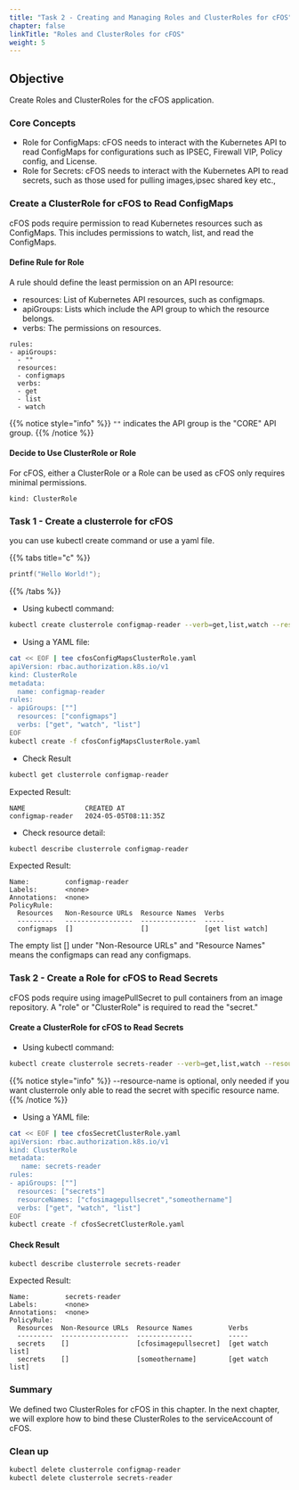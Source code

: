 ```yaml
---
title: "Task 2 - Creating and Managing Roles and ClusterRoles for cFOS"
chapter: false
linkTitle: "Roles and ClusterRoles for cFOS"
weight: 5
---
```


## Objective

Create Roles and ClusterRoles for the cFOS application.

### Core Concepts

- Role for ConfigMaps: cFOS needs to interact with the Kubernetes API to read ConfigMaps for configurations such as IPSEC, Firewall VIP, Policy config, and License.
- Role for Secrets: cFOS needs to interact with the Kubernetes API to read secrets, such as those used for pulling images,ipsec shared key etc.,

### Create a ClusterRole for cFOS to Read ConfigMaps

cFOS pods require permission to read Kubernetes resources such as ConfigMaps. This includes permissions to watch, list, and read the ConfigMaps.

#### Define Rule for Role

A rule should define the least permission on an API resource:
- resources: List of Kubernetes API resources, such as configmaps.
- apiGroups: Lists which include the API group to which the resource belongs.
- verbs: The permissions on resources.

```
rules:
- apiGroups:
  - ""
  resources:
  - configmaps
  verbs:
  - get
  - list
  - watch
```

{{% notice style="info" %}}
`""` indicates the API group is the "CORE" API group.
{{% /notice %}}

#### Decide to Use ClusterRole or Role

For cFOS, either a ClusterRole or a Role can be used as cFOS only requires minimal permissions. 

```
kind: ClusterRole
```

### Task 1 - Create a clusterrole for cFOS 

you can use kubectl create command or use a yaml file.

{{% tabs title="c" %}}
```c
printf("Hello World!");
```
{{% /tabs %}}

- Using kubectl command:

```bash
kubectl create clusterrole configmap-reader --verb=get,list,watch --resource=configmaps 
```

- Using a YAML file:

```bash
cat << EOF | tee cfosConfigMapsClusterRole.yaml
apiVersion: rbac.authorization.k8s.io/v1
kind: ClusterRole
metadata:
  name: configmap-reader
rules:
- apiGroups: [""]
  resources: ["configmaps"]
  verbs: ["get", "watch", "list"]
EOF
kubectl create -f cfosConfigMapsClusterRole.yaml 
```

- Check Result


```bash
kubectl get clusterrole configmap-reader
```
Expected Result:
```
NAME               CREATED AT
configmap-reader   2024-05-05T08:11:35Z
```

- Check resource detail:

```bash
kubectl describe clusterrole configmap-reader
```
Expected Result:
```
Name:         configmap-reader
Labels:       <none>
Annotations:  <none>
PolicyRule:
  Resources   Non-Resource URLs  Resource Names  Verbs
  ---------   -----------------  --------------  -----
  configmaps  []                 []              [get list watch]
```
The empty list [] under "Non-Resource URLs" and "Resource Names" means the configmaps can read any configmaps.

### Task 2 - Create a Role for cFOS to Read Secrets

cFOS pods require using imagePullSecret to pull containers from an image repository. A "role" or "ClusterRole" is required to read the "secret."

#### Create a ClusterRole for cFOS to Read Secrets

- Using kubectl command:
```bash
kubectl create clusterrole secrets-reader --verb=get,list,watch --resource=secrets --resource-name=cfosimagepullsecret,someothername
```
{{% notice style="info" %}}
--resource-name is optional, only needed if you want clusterrole only able to read the secret with specific resource name. 
{{% /notice %}}

- Using a YAML file:

```bash
cat << EOF | tee cfosSecretClusterRole.yaml
apiVersion: rbac.authorization.k8s.io/v1
kind: ClusterRole
metadata:
   name: secrets-reader
rules:
- apiGroups: [""]
  resources: ["secrets"]
  resourceNames: ["cfosimagepullsecret","someothername"]
  verbs: ["get", "watch", "list"]
EOF
kubectl create -f cfosSecretClusterRole.yaml
```

#### Check Result

```bash
kubectl describe clusterrole secrets-reader
```
Expected Result:
```
Name:         secrets-reader
Labels:       <none>
Annotations:  <none>
PolicyRule:
  Resources  Non-Resource URLs  Resource Names         Verbs
  ---------  -----------------  --------------         -----
  secrets    []                 [cfosimagepullsecret]  [get watch list]
  secrets    []                 [someothername]        [get watch list]
```

### Summary

We defined two ClusterRoles for cFOS in this chapter. In the next chapter, we will explore how to bind these ClusterRoles to the serviceAccount of cFOS.

### Clean up

```bash
kubectl delete clusterrole configmap-reader
kubectl delete clusterrole secrets-reader
```

